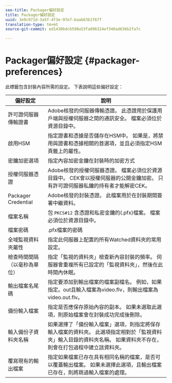 ```yaml
---
seo-title: Packager偏好設定
title: Packager偏好設定
uuid: 3e9c971d-3a5f-4f3e-97e7-baab63b1f67f
translation-type: tm+mt
source-git-commit: ed1430bdcb590a53fa69b324ef340ad636b2fa7c

---
```



# Packager偏好設定 {#packager-preferences}

此標籤包含封裝內容所需的設定。 下表說明這些偏好設定：

| 偏好設定 | 說明 |
|--- |--- |
| 許可證伺服器傳輸證書 | Adobe核發的伺服器傳輸憑證。 此憑證用於保護用戶端與授權伺服器之間的通訊安全。 檔案必須位於資源目錄中。 |
| 啟用HSM | 指定證書和憑據是否儲存在HSM中。 如果是，將禁用與證書和憑據相關的首選項，並且必須指定HSM頁籤上的屬性。 |
| 密鑰加密選項 | 指定內容加密金鑰在封裝時的加密方式 |
| 授權伺服器憑證 | Adobe核發的授權伺服器憑證。 檔案必須位於資源目錄中。 CEK會以授權伺服器的公開金鑰加密。 只有許可證伺服器私鑰的持有者才能解密CEK。 |
| Packager Credential | Adobe核發的封裝憑證。 此檔案用於在封裝期間簽署中繼資料。 |
| 檔案名稱 | 包 `PKCS#12` 含憑證和私密金鑰的(.pfx)檔案。 檔案必須位於資源目錄中。 |
| 檔案密碼 | .pfx檔案的密碼 |
| 全域監視資料夾屬性 | 指定此伺服器上配置的所有Watched資料夾的常用設定。 |
| 檢查時間間隔（以毫秒為單位） | 指定「監視的資料夾」檢查新內容封裝的頻率。 伺服器會重複所有已設定的「監視資料夾」，然後在此時間內休眠。 |
| 輸出檔案名尾碼 | 指定要添加到輸出檔案的檔案副檔名。 例如，如果指定。out且輸入檔案為video.flv，則輸出檔案為video.out.flv。 |
| 備份輸入檔案 | 指定是否應保存原始內容的副本。 如果未選取此選項，則原始檔案會在封裝成功完成後刪除。 |
| 輸入備份子資料夾名稱 | 如果選擇了「備份輸入檔案」選項，則指定將保存輸入檔案的資料夾。 此選項指定相對於「監視資料夾」輸入目錄的資料夾名稱。 如果資料夾不存在，則會在打包過程中建立該資料夾。 |
| 覆寫現有的輸出檔案 | 指定如果檔案已存在具有相同名稱的檔案，是否可以覆蓋輸出檔案。 如果未選擇此選項，且輸出檔案已存在，則將跳過輸入檔案的處理。 |
